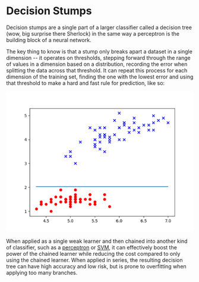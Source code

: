 # Decision Stumps

Decision stumps are a single part of a larger classifier called a decision tree
(wow, big surprise there Sherlock) in the same way a perceptron is the building
block of a neural network.

The key thing to know is that a stump only breaks apart a dataset in a single
dimension -- it operates on thresholds, stepping forward through the range of
values in a dimension based on a distribution, recording the error when
splitting the data across that threshold. It can repeat this process for each
dimension of the training set, finding the one with the lowest error and using
that threshold to make a hard and fast rule for prediction, like so:

![decision stump classification figure](img/decision_stump.png)

When applied as a single weak learner and then chained into another kind of
classifier, such as a [perceptron](Perceptron.md) or [SVM](SoftSVM.md), it can
effectively boost the power of the chained learner while reducing the cost
compared to only using the chained learner. When applied in series, the
resulting decision tree can have high accuracy and low risk, but is prone to
overfitting when applying too many branches.

